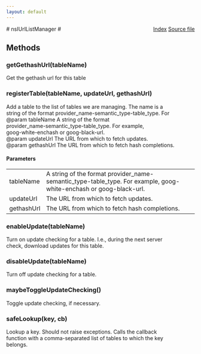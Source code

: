 ```yaml
---
layout: default
---
```

<div class='links' style='float:right'><a href="../index.html">Index</a>
<a href="http://dxr.mozilla.org/mozilla-central/source/toolkit/components/url-classifier/nsIUrlListManager.idl">Source file</a>
</div>
# nsIUrlListManager #

## Methods ##

### getGethashUrl(tableName) ###
  
Get the gethash url for this table  
  

### registerTable(tableName, updateUrl, gethashUrl) ###
  
Add a table to the list of tables we are managing. The name is a  
string of the format provider_name-semantic_type-table_type.  For  
@param tableName A string of the format  
       provider_name-semantic_type-table_type.  For example,  
       goog-white-enchash or goog-black-url.  
@param updateUrl The URL from which to fetch updates.  
@param gethashUrl The URL from which to fetch hash completions.  
  

#### Parameters ####

<table>

<tr>
<td>tableName</td>
<td>A string of the format  
       provider_name-semantic_type-table_type.  For example,  
       goog-white-enchash or goog-black-url.  
</td>
</tr>

<tr>
<td>updateUrl</td>
<td>The URL from which to fetch updates.  
</td>
</tr>

<tr>
<td>gethashUrl</td>
<td>The URL from which to fetch hash completions.  
</td>
</tr>

</table>

### enableUpdate(tableName) ###
  
Turn on update checking for a table. I.e., during the next server  
check, download updates for this table.  
  

### disableUpdate(tableName) ###
  
Turn off update checking for a table.  
  

### maybeToggleUpdateChecking() ###
  
Toggle update checking, if necessary.  
  

### safeLookup(key, cb) ###
  
Lookup a key.  Should not raise exceptions.  Calls the callback  
function with a comma-separated list of tables to which the key  
belongs.  
  
